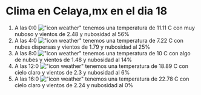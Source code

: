 # Clima en Celaya,mx en el dia 18

1. A las 0:0 !["icon weather"](http://openweathermap.org/img/w/04n.png) tenemos una temperatura de 11.11 C con muy nuboso y  vientos de 2.48 y nubosidad al 56%
1. A las 4:0 !["icon weather"](http://openweathermap.org/img/w/03n.png) tenemos una temperatura de 7.22 C con nubes dispersas y  vientos de 1.79 y nubosidad al 25%
1. A las 8:0 !["icon weather"](http://openweathermap.org/img/w/02d.png) tenemos una temperatura de 10 C con algo de nubes y  vientos de 1.48 y nubosidad al 14%
1. A las 12:0 !["icon weather"](http://openweathermap.org/img/w/01d.png) tenemos una temperatura de 18.89 C con cielo claro y  vientos de 2.3 y nubosidad al 6%
1. A las 16:0 !["icon weather"](http://openweathermap.org/img/w/01d.png) tenemos una temperatura de 22.78 C con cielo claro y  vientos de 2.24 y nubosidad al 0%
